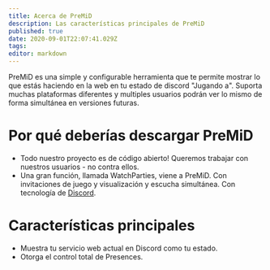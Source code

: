 ```yaml
---
title: Acerca de PreMiD
description: Las características principales de PreMiD
published: true
date: 2020-09-01T22:07:41.029Z
tags:
editor: markdown
---
```


PreMiD es una simple y configurable herramienta que te permite mostrar lo que estás haciendo en la web en tu estado de discord "Jugando a". Suporta muchas plataformas diferentes y multiples usuarios podrán ver lo mismo de forma simultánea en versiones futuras.

# Por qué deberías descargar PreMiD
- Todo nuestro proyecto es de código abierto! Queremos trabajar con nuestros usuarios - no contra ellos.
- Una gran función, llamada WatchParties, viene a PreMiD. Con invitaciones de juego y visualización y escucha simultánea. Con tecnología de [Discord](https://discordapp.com/).

# Características principales
- Muestra tu servicio web actual en Discord como tu estado.
- Otorga el control total de Presences.